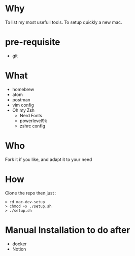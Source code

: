 # Why
To list my most usefull tools.
To setup quickly a new mac.

# pre-requisite

- git

# What

- homebrew
- atom
- postman
- vim config
- Oh my Zsh
  - Nerd Fonts
  - powerlevel9k
  - zshrc config

# Who
Fork it if you like, and adapt it to your need

# How
Clone the repo then just :

    > cd mac-dev-setup
    > chmod +x ./setup.sh
    > ./setup.sh

# Manual Installation to do after

- docker
- Notion

